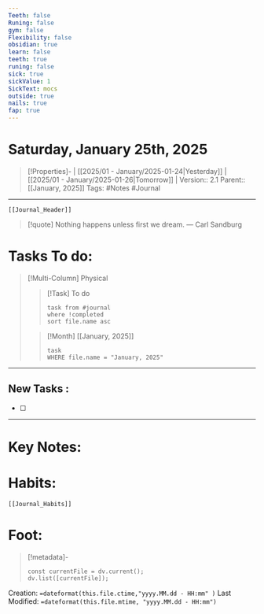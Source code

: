 ```yaml
---
Teeth: false
Runing: false
gym: false
Flexibility: false
obsidian: true
learn: false
teeth: true
runing: false
sick: true
sickValue: 1
SickText: mocs
outside: true
nails: true
fap: true
---
```

# Saturday, January 25th, 2025
>[!Properties]- | [[2025/01 - January/2025-01-24|Yesterday]] | [[2025/01 - January/2025-01-26|Tomorrow]] | 
>Version:: 2.1
>Parent:: [[January, 2025]]
>Tags: #Notes #Journal 
***
```meta-bind-embed
[[Journal_Header]]
```
> [!quote] Nothing happens unless first we dream.
> — Carl Sandburg
# Tasks To do:
>[!Multi-Column] Physical
>>[!Task] To do 
>>```dataview
>>task from #journal
>>where !completed
>>sort file.name asc
>>```
>
>>[!Month] [[January, 2025]]
>>```dataview
>>task
>>WHERE file.name = "January, 2025"
>>```
***
## New Tasks :
- [ ]
***

# Key Notes:


# Habits:
```meta-bind-embed
[[Journal_Habits]]
```
# Foot:

>[!metadata]- 
>```dataviewjs
>const currentFile = dv.current();
>dv.list([currentFile]);
>```
Creation:          `=dateformat(this.file.ctime,"yyyy.MM.dd - HH:mm" )`
Last Modified:  `=dateformat(this.file.mtime, "yyyy.MM.dd - HH:mm")`


